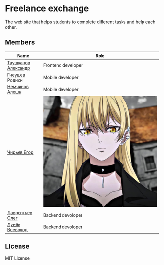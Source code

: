 # Freelance exchange
The web site that helps students to complete different tasks and help each other.

## Members
| Name | Role |
|---|---|
| [Таушканов Александр]() | Frontend developer |
| [Гнеушев Родион]() | Mobile developer |
| [Немчинов Алеша]() | Mobile developer |
| [Чирьев Егор]() | ![alt text](https://github.com/Larinenok/freelance-exchange/blob/main/freelance_exchange/media/photos/2024/04/11/new_ava.jpg) |
| [Лаврентьев Олег](https://github.com/Larinenok) | Backend devoloper |
| [Лунёв Всеволод](https://github.com/skattetskiy) | Backend devoloper |

## License
MIT License
